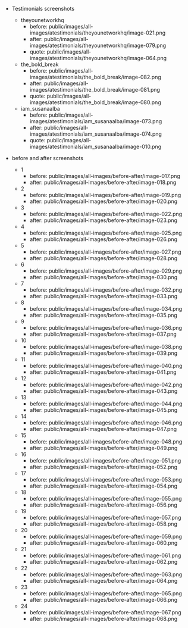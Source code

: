 - Testimonials screenshots 
    - theyounetworkhq
        - before: public/images/all-images/atestimonials/theyounetworkhq/image-021.png
        - after: public/images/all-images/atestimonials/theyounetworkhq/image-079.png
        - quote: public/images/all-images/atestimonials/theyounetworkhq/image-064.png
    - the_bold_break
        - before: public/images/all-images/atestimonials/the_bold_break/image-082.png
        - after: public/images/all-images/atestimonials/the_bold_break/image-081.png
        - quote: public/images/all-images/atestimonials/the_bold_break/image-080.png
    - iam_susanaalba
        - before: public/images/all-images/atestimonials/iam_susanaalba/image-073.png
        - after: public/images/all-images/atestimonials/iam_susanaalba/image-074.png
        - quote: public/images/all-images/atestimonials/iam_susanaalba/image-010.png



- before and after screenshots
    - 1
        - before: public/images/all-images/before-after/image-017.png
        - after: public/images/all-images/before-after/image-018.png
    - 2
        - before: public/images/all-images/before-after/image-019.png
        - after: public/images/all-images/before-after/image-020.png
    - 3
        - before: public/images/all-images/before-after/image-022.png
        - after: public/images/all-images/before-after/image-023.png
    - 4
        - before: public/images/all-images/before-after/image-025.png
        - after: public/images/all-images/before-after/image-026.png
    - 5
        - before: public/images/all-images/before-after/image-027.png
        - after: public/images/all-images/before-after/image-028.png
    - 6
        - before: public/images/all-images/before-after/image-029.png
        - after: public/images/all-images/before-after/image-030.png
    - 7
        - before: public/images/all-images/before-after/image-032.png
        - after: public/images/all-images/before-after/image-033.png
    - 8
        - before: public/images/all-images/before-after/image-034.png
        - after: public/images/all-images/before-after/image-035.png
    - 9
        - before: public/images/all-images/before-after/image-036.png
        - after: public/images/all-images/before-after/image-037.png
    - 10
        - before: public/images/all-images/before-after/image-038.png
        - after: public/images/all-images/before-after/image-039.png
    - 11
        - before: public/images/all-images/before-after/image-040.png
        - after: public/images/all-images/before-after/image-041.png
    - 12
        - before: public/images/all-images/before-after/image-042.png
        - after: public/images/all-images/before-after/image-043.png
    - 13
        - before: public/images/all-images/before-after/image-044.png
        - after: public/images/all-images/before-after/image-045.png
    - 14
        - before: public/images/all-images/before-after/image-046.png
        - after: public/images/all-images/before-after/image-047.png
    - 15
        - before: public/images/all-images/before-after/image-048.png
        - after: public/images/all-images/before-after/image-049.png
    - 16
        - before: public/images/all-images/before-after/image-051.png
        - after: public/images/all-images/before-after/image-052.png
    - 17
        - before: public/images/all-images/before-after/image-053.png
        - after: public/images/all-images/before-after/image-054.png
    - 18
        - before: public/images/all-images/before-after/image-055.png
        - after: public/images/all-images/before-after/image-056.png
    - 19
        - before: public/images/all-images/before-after/image-057.png
        - after: public/images/all-images/before-after/image-058.png
    - 20
        - before: public/images/all-images/before-after/image-059.png
        - after: public/images/all-images/before-after/image-060.png
    - 21
        - before: public/images/all-images/before-after/image-061.png
        - after: public/images/all-images/before-after/image-062.png
    - 22
        - before: public/images/all-images/before-after/image-063.png
        - after: public/images/all-images/before-after/image-064.png
    - 23
        - before: public/images/all-images/before-after/image-065.png
        - after: public/images/all-images/before-after/image-066.png
    - 24
        - before: public/images/all-images/before-after/image-067.png
        - after: public/images/all-images/before-after/image-068.png